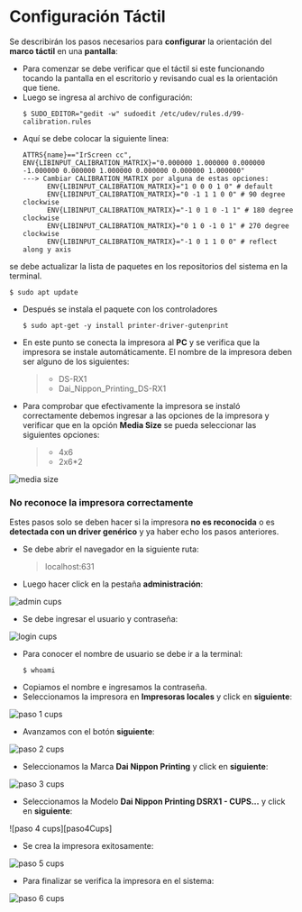# Configuración Táctil

Se describirán los pasos necesarios para **configurar** la orientación del **marco táctil** en una **pantalla**:

- Para comenzar se debe verificar que el táctil si este funcionando tocando la pantalla en el escritorio y revisando cual es la orientación que tiene.
- Luego se ingresa al archivo de configuración:
  ```ShellSession
  $ SUDO_EDITOR="gedit -w" sudoedit /etc/udev/rules.d/99-calibration.rules
  ```
- Aquí se debe colocar la siguiente linea:
  ```
  ATTRS{name}=="IrScreen cc", ENV{LIBINPUT_CALIBRATION_MATRIX}="0.000000 1.000000 0.000000 -1.000000 0.000000 1.000000 0.000000 0.000000 1.000000"
  ---> Cambiar CALIBRATION_MATRIX por alguna de estas opciones: 
        ENV{LIBINPUT_CALIBRATION_MATRIX}="1 0 0 0 1 0" # default
        ENV{LIBINPUT_CALIBRATION_MATRIX}="0 -1 1 1 0 0" # 90 degree clockwise
        ENV{LIBINPUT_CALIBRATION_MATRIX}="-1 0 1 0 -1 1" # 180 degree clockwise
        ENV{LIBINPUT_CALIBRATION_MATRIX}="0 1 0 -1 0 1" # 270 degree clockwise
        ENV{LIBINPUT_CALIBRATION_MATRIX}="-1 0 1 1 0 0" # reflect along y axis
  ```



se debe actualizar la lista de paquetes en los repositorios del sistema en la terminal.
  ```ShellSession
  $ sudo apt update
  ```
- Después se instala el paquete con los controladores
  ```ShellSession
  $ sudo apt-get -y install printer-driver-gutenprint
  ```
- En este punto se conecta la impresora al **PC** y se verifica que la impresora se instale automáticamente. El nombre de la impresora deben ser alguno de los siguientes:
  > - DS-RX1
  > - Dai_Nippon_Printing_DS-RX1
- Para comprobar que efectivamente la impresora se instaló correctamente debemos ingresar a las opciones de la impresora y verificar que en la opción **Media Size** se pueda seleccionar las siguientes opciones:
  > - 4x6
  > - 2x6*2

![media size][mediaSize]

### No reconoce la impresora correctamente

Estes pasos solo se deben hacer si la impresora **no es reconocida** o es **detectada con un driver genérico** y ya haber echo los pasos anteriores.

- Se debe abrir el navegador en la siguiente ruta:
  > localhost:631
- Luego hacer click en la pestaña **administración**:

![admin cups][adminCups]
- Se debe ingresar el usuario y contraseña:

![login cups][loginCups]
- Para conocer el nombre de usuario se debe ir a la terminal:
  ```ShellSession
  $ whoami
  ```
- Copiamos el nombre e ingresamos la contraseña.
- Seleccionamos la impresora en **Impresoras locales** y click en **siguiente**:

![paso 1 cups][paso1Cups]
- Avanzamos con el botón **siguiente**:

![paso 2 cups][paso2Cups]
- Seleccionamos la Marca **Dai Nippon Printing** y click en **siguiente**:

![paso 3 cups][paso3Cups]
- Seleccionamos la Modelo **Dai Nippon Printing DSRX1 - CUPS...** y click en **siguiente**:

![paso 4 cups][paso4Cups]
- Se crea la impresora exitosamente:

![paso 5 cups][paso5Cups]
- Para finalizar se verifica la impresora en el sistema:

![paso 6 cups][paso6Cups]

[mediaSize]: ./img/media-size-DS-RX1.png
[adminCups]: ./img/admin-cups.png
[loginCups]: ./img/login-cups.png
[paso1Cups]: ./img/paso-1-cups.png
[paso2Cups]: ./img/paso-2-cups.png
[paso3Cups]: ./img/paso-3-cups.png
[paso5Cups]: ./img/paso-5-cups.png
[paso6Cups]: ./img/paso-6-cups.png